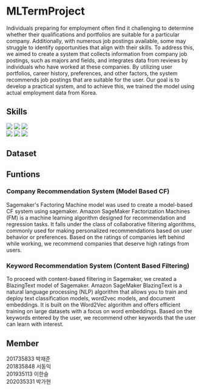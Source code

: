 # MLTermProject
Individuals preparing for employment often find it challenging to determine whether their qualifications and portfolios are suitable for a particular company. 
Additionally, with numerous job postings available, some may struggle to identify opportunities that align with their skills. 
To address this, we aimed to create a system that collects information from company job postings, such as majors and fields, and integrates data from reviews by individuals who have worked at these companies. 
By utilizing user portfolios, career history, preferences, and other factors, the system recommends job postings that are suitable for the user. 
Our goal is to develop a practical system, and to achieve this, we trained the model using actual employment data from Korea.

## Skills
<div> 
<img src="https://img.shields.io/badge/python-3776AB?style=for-the-badge&logo=python&logoColor=white">
<img src="https://img.shields.io/badge/Goole Colab-F9AB00?style=for-the-badge&logo=Google Colab&logoColor=white">
<img src="https://img.shields.io/badge/Jupyter-F37626?style=for-the-badge&logo=Jupyter&logoColor=white">
<br>
<img src="https://img.shields.io/badge/FastAPI-009688?style=for-the-badge&logo=FastAPI&logoColor=white">
<img src="https://img.shields.io/badge/Streamlit-FF4B4B?style=for-the-badge&logo=Streamlit&logoColor=white">
<img src="https://img.shields.io/badge/Amazon AWS-232F3E?style=for-the-badge&logo=Amazon AWS&logoColor=white">
</div>

## Dataset


## Funtions
### Company Recommendation System (Model Based CF)
Sagemaker's Factoring Machine model was used to create a model-based CF system using sagemaker.
Amazon SageMaker Factorization Machines (FM) is a machine learning algorithm designed for recommendation and regression tasks. It falls under the class of collaborative filtering algorithms, commonly used for making personalized recommendations based on user behavior or preferences.
Based on the ratings of companies left behind while working, we recommend companies that deserve high ratings from users.

### Keyword Recommendation System (Content Based Filtering)
To proceed with content-based filtering in Sagemaker, we created a BlazingText model of Sagemaker.
Amazon SageMaker BlazingText is a natural language processing (NLP) algorithm that allows you to train and deploy text classification models, word2vec models, and document embeddings. It is built on the Word2Vec algorithm and offers efficient training on large datasets with a focus on word embeddings.
Based on the keywords entered by the user, we recommend other keywords that the user can learn with interest.

## Member
201735833 박재준<br>
201835848 서동익<br>
201935113 이한슬<br>
202035331 박가현<br>

